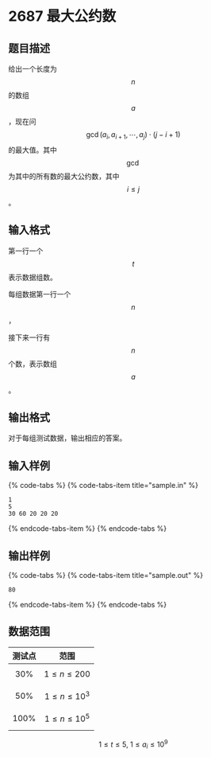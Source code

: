 # 2687 最大公约数

## 题目描述

给出一个长度为 $$n$$ 的数组 $$a$$，现在问 $$\gcd(a_i,a_{i+1},\cdots,a_j) \cdot (j-i+1)$$ 的最大值。其中 $$\gcd$$ 为其中的所有数的最大公约数，其中 $$i \leq j$$。

## 输入格式

第一行一个 $$t$$ 表示数据组数。

每组数据第一行一个 $$n$$，

接下来一行有 $$n$$ 个数，表示数组 $$a$$。

## 输出格式

对于每组测试数据，输出相应的答案。

## 输入样例

{% code-tabs %}
{% code-tabs-item title="sample.in" %}
```text
1
5
30 60 20 20 20
```
{% endcode-tabs-item %}
{% endcode-tabs %}

## 输出样例

{% code-tabs %}
{% code-tabs-item title="sample.out" %}
```text
80
```
{% endcode-tabs-item %}
{% endcode-tabs %}

## 数据范围

| 测试点 | 范围 |
| :---: | :---: |
| 30% | $$1 \leq n \leq 200$$  |
| 50% | $$1 \leq n \leq 10^3$$  |
| 100% | $$1 \leq n \leq 10^5$$  |

$$1 \leq t \leq 5,\ 1 \leq a_i \leq 10^9$$ 

